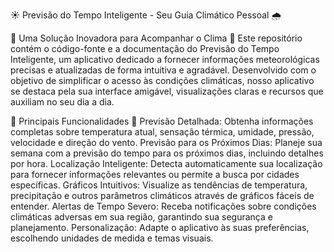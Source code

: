 ☀️ Previsão do Tempo Inteligente - Seu Guia Climático Pessoal 🌧️

🌟 Uma Solução Inovadora para Acompanhar o Clima 🌟
Este repositório contém o código-fonte e a documentação do Previsão do Tempo Inteligente, um aplicativo dedicado a fornecer informações meteorológicas precisas e atualizadas de forma intuitiva e agradável. Desenvolvido com o objetivo de simplificar o acesso às condições climáticas, nosso aplicativo se destaca pela sua interface amigável, visualizações claras e recursos que auxiliam no seu dia a dia.

🎯 Principais Funcionalidades 🎯
Previsão Detalhada: Obtenha informações completas sobre temperatura atual, sensação térmica, umidade, pressão, velocidade e direção do vento.
Previsão para os Próximos Dias: Planeje sua semana com a previsão do tempo para os próximos dias, incluindo detalhes por hora.
Localização Inteligente: Detecta automaticamente sua localização para fornecer informações relevantes ou permite a busca por cidades específicas.
Gráficos Intuitivos: Visualize as tendências de temperatura, precipitação e outros parâmetros climáticos através de gráficos fáceis de entender.
Alertas de Tempo Severo: Receba notificações sobre condições climáticas adversas em sua região, garantindo sua segurança e planejamento.
Personalização: Adapte o aplicativo às suas preferências, escolhendo unidades de medida e temas visuais.
